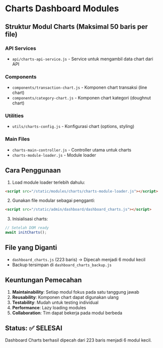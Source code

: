 # Charts Dashboard Modules

## Struktur Modul Charts (Maksimal 50 baris per file)

### API Services
- `api/charts-api-service.js` - Service untuk mengambil data chart dari API

### Components  
- `components/transaction-chart.js` - Komponen chart transaksi (line chart)
- `components/category-chart.js` - Komponen chart kategori (doughnut chart)

### Utilities
- `utils/charts-config.js` - Konfigurasi chart (options, styling)

### Main Files
- `charts-main-controller.js` - Controller utama untuk charts
- `charts-module-loader.js` - Module loader

## Cara Penggunaan

1. Load module loader terlebih dahulu:
```html
<script src="/static/modules/charts/charts-module-loader.js"></script>
```

2. Gunakan file modular sebagai pengganti:
```html
<script src="/static/admin/dashboard/dashboard_charts.js"></script>
```

3. Inisialisasi charts:
```javascript
// Setelah DOM ready
await initCharts();
```

## File yang Diganti

- `dashboard_charts.js` (223 baris) → Dipecah menjadi 6 modul kecil
- Backup tersimpan di `dashboard_charts_backup.js`

## Keuntungan Pemecahan

1. **Maintainability**: Setiap modul fokus pada satu tanggung jawab
2. **Reusability**: Komponen chart dapat digunakan ulang
3. **Testability**: Mudah untuk testing individual
4. **Performance**: Lazy loading modules
5. **Collaboration**: Tim dapat bekerja pada modul berbeda

## Status: ✅ SELESAI
Dashboard Charts berhasil dipecah dari 223 baris menjadi 6 modul kecil.
